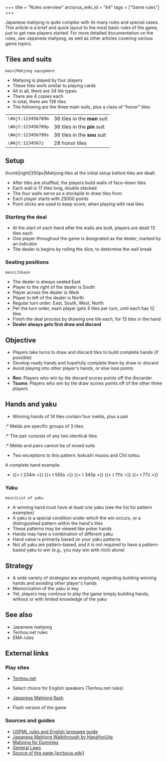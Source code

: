 +++
title = "Rules overview"
arcturus_wiki_id = "44"
tags = ["Game rules"]
+++

Japanese mahjong is quite complex with its many rules and special cases. This article is a brief and quick layout to the most basic rules of the game, just to get new players started. For more detailed documentation on the rules, see Japanese mahjong, as well as other articles covering various game topics.

## Tiles and suits

```main|Mahjong equipment```

  - Mahjong is played by four players
  - These tiles work similar to playing cards
  - All in all, there are 34 tile types
  - There are 4 copies each
  - In total, there are 136 tiles
  - The following are the three main suits, plus a class of "honor" tiles:

|                                |                                                  |
| ------------------------------ | ------------------------------------------------ |
| ``` \#mjt:123456789m ``` | 36 tiles in the **man** suit |
| ``` \#mjt:123456789p ``` | 36 tiles in the **pin** suit |
| ``` \#mjt:123456789s ``` | 36 tiles in the **sou** suit |
| ``` \#mjt:1234567z ```   | 28 honor tiles               |

## Setup

thumb|right|350px|Mahjong tiles at the initial setup before tiles are dealt.

  - After tiles are shuffled, the players build walls of face-down tiles
  - Each wall is 17 tiles long, double stacked
  - The four walls serve as a stockpile to draw tiles from
  - Each player starts with 25000 points
  - Point sticks are used to keep score, when playing with real tiles

### Starting the deal

  - At the start of each hand after the walls are built, players are dealt 13 tiles each
  - One player throughout the game is designated as the dealer, marked by an indicator
  - The dealer is begins by rolling the dice, to determine the wall break

### Seating positions

```main|Jikaze```

  - The dealer is always seated East
  - Player to the right of the dealer is South
  - Player across the dealer is West
  - Player to left of the dealer is North
  - Regular turn order: East, South, West, North
  - Per the turn order, each player gets 4 tiles per turn, until each has 12 tiles
  - Finish the deal process by drawing one tile each, for 13 tiles in the hand
  - **Dealer always gets first draw and discard**

## Objective

  - Players take turns to draw and discard tiles to build complete hands (if possible)
  - Develop ready hands and hopefully complete them by draw or discard
  - Avoid playing into other player's hands, or else lose points

<!-- end list -->

  - **Ron**: Players who win by tile discard scores points off the discarder
  - **Tsumo**: Players who win by tile draw scores points off of the other three players

## Hands and yaku

  - Winning hands of 14 tiles contain four melds, plus a pair

:\* Melds are specific groups of 3 tiles:

:\* The pair consists of any two identical tiles

:\* Melds and pairs cannot be of mixed suits

  - Two exceptions to this pattern: kokushi musou and Chii toitsu

A complete hand example:

  - {{< t 234m >}} {{< t 555s >}} {{< t 345p >}} {{< t 111z >}} {{< t 77z >}}

### Yaku

```main|List of yaku```

  - A winning hand must have at least one yaku (see the list for pattern examples)
  - A yaku is a special condition under which the win occurs, or a distinguished pattern within the hand's tiles
  - These patterns may be viewed like poker hands
  - Hands may have a combination of different yaku
  - Hand value is primarily based on your yaku patterns
  - Not all yaku are pattern-based, and it is not required to have a pattern-based yaku to win (e.g., you may win with riichi alone)

## Strategy

  - A wide variety of strategies are employed, regarding building winning hands and avoiding other player's hands
  - Memorization of the yaku is key
  - Yet, players may continue to play the game simply building hands, without or with limited knowledge of the yaku

## See also

  - Japanese mahjong
  - Tenhou.net rules
  - EMA rules

## External links

### Play sites

  - [Tenhou.net](http://www.tenhou.net)

<!-- end list -->

  -   
    Select choice for English speakers (Tenhou.net rules)

<!-- end list -->

  - [Japanese Mahjong flash](http://www.gamedesign.jp/flash/mahjong/mahjong_e.html)

<!-- end list -->

  -   
    Flash version of the game

### Sources and guides

  - [USPML rules and English language guide](http://www.uspml.com/downloads.htm)
  - [Japanese Mahjong Walkthrough by HanaYoriUta](http://www.youtube.com/watch?v=mh0brmqq4sk&list=PLDC9453A66D5D2CA7)
  - [Mahjong for Dummies](http://www.japanesemahjong.com)
  - [General Laws](http://osamuko.com/japanese-general-laws-of-mahjong/)
- [Source of this page [arcturus wiki]](http://arcturus.su/wiki/Rules_overview)